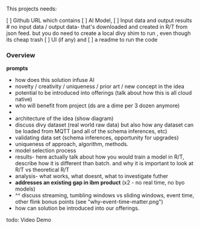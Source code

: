 
This projects needs:

[ ] Github URL which contains
[ ] AI Model,
[ ] Input data and output results # no input data / output data- that's downloaded and created in R/T from json feed. but you do need to create a local divy shim to run , even though its cheap trash
[ ] UI (if any) and
[ ] a readme to run the code

### Overview

**prompts**
- how does this solution infuse AI
- novelty / creativity / uniqueness / prior art / new concept in the idea
- potential to be introduced into offerings (talk about how this is all cloud native)
- who will benefit from project (ds are a dime per 3 dozen anymore)
-
- architecture of the idea (show diagram)
- discuss divy dataset (real world raw data) but also how any dataset can be loaded from MQTT (and all of the schema inferences, etc)
- validating data set (schema inferences, opportunity for upgrades)
- uniqueness of approach, algorithm, methods.
- model selection process
- results- here actually talk about how you would train a model in R/T, describe how it is different than batch. and why it is important to look at R/T vs theoretical R/T
- analysis- what works, what doesnt, what to investigate futher
- **addresses an existing gap in ibm product** (x2 - no real time, no byo models)
- ^^ discuss streaming, tumbling windows vs sliding windows, event time, other flink bonus points (see "why-event-time-matter.png")
- how can solution be introduced into our offerings.


todo: Video Demo



